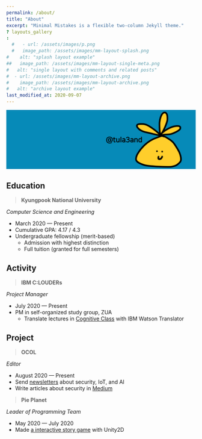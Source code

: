 ```yaml
---
permalink: /about/
title: "About"
excerpt: "Minimal Mistakes is a flexible two-column Jekyll theme."
? layouts_gallery
:
  #   - url: /assets/images/p.png
  #   image_path: /assets/images/mm-layout-splash.png
#    alt: "splash layout example"
##   image_path: /assets/images/mm-layout-single-meta.png
#   alt: "single layout with comments and related posts"
#  - url: /assets/images/mm-layout-archive.png
#    image_path: /assets/images/mm-layout-archive.png
#   alt: "archive layout example"
last_modified_at: 2020-09-07
---
```


![header.png](https://github.com/tula3and/tula3and.github.io/blob/master/assets/images/header.png?raw=true)

## **Education**

> **Kyungpook National University**

*Computer Science and Engineering*

- March 2020 — Present
- Cumulative GPA: 4.17 / 4.3
- Undergraduate fellowship (merit-based)
    - Admission with highest distinction
    - Full tuition (granted for full semesters)

## Activity

> **IBM C:LOUDERs**

*Project Manager*

- July 2020 — Present
- PM in self-organized study group, ZUA
    - Translate lectures in [Cognitive Class](https://cognitiveclass.ai/) with IBM Watson Translator

## **Project**

> **OCOL**

*Editor*

- August 2020 — Present
- Send [newsletters](https://www.notion.so/OCOL-a7aa10edd95f42c586b23a5a536b9649) about security, IoT, and AI
- Write articles about security in [Medium](https://medium.com/ocol)

> **Pie Planet**

*Leader of Programming Team*

- May 2020 — July 2020
- Made [a interactive story game](http://www.gigdc.or.kr/game/item.php?it_id=1594202343&ca_id=3010&findType=it_name&findWord=PIE&page=1&sort1=&sort2=) with Unity2D
